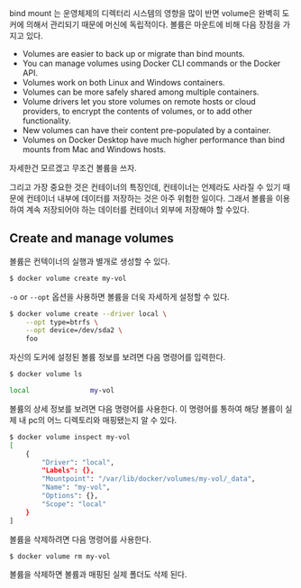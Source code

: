 bind mount 는 운영체제의 디렉터리 시스템의 영향을 많이 반면 volume은 완벽히 도커에 의해서 관리되기 때문에 머신에 독립적이다. 볼륨은 마운트에 비해 다음 장점을 가지고 있다. 

- Volumes are easier to back up or migrate than bind mounts.
- You can manage volumes using Docker CLI commands or the Docker API.
- Volumes work on both Linux and Windows containers.
- Volumes can be more safely shared among multiple containers.
- Volume drivers let you store volumes on remote hosts or cloud providers, to encrypt the contents of volumes, or to add other functionality.
- New volumes can have their content pre-populated by a container.
- Volumes on Docker Desktop have much higher performance than bind mounts from Mac and Windows hosts.

자세한건 모르겠고 무조건 볼륨을 쓰자.

그리고 가장 중요한 것은 컨테이너의 특징인데, 컨테이너는 언제라도 사라질 수 있기 때문에 컨테이너 내부에 데이터를 저장하는 것은 아주 위험한 일이다. 그래서 볼륨을 이용하여 계속 저장되어야 하는 데이터를 컨테이너 외부에 저장해야 할 수있다.

## Create and manage volumes

볼륨은 컨텍이너의 실행과 별개로 생성할 수 있다. 

```bash
$ docker volume create my-vol
```

`-o` or `--opt` 옵션을 사용하면 볼륨을 더욱 자세하게 설정할 수 있다. 

```bash
$ docker volume create --driver local \
    --opt type=btrfs \
    --opt device=/dev/sda2 \
    foo
```





자신의 도커에 설정된 볼륨 정보를 보려면 다음 명령어를 입력한다. 

```bash
$ docker volume ls

local               my-vol
```

볼륨의 상세 정보를 보려면 다음 명령어를 사용한다. 이 명령어를 통하여 해당 볼륨이 실제 내 pc의 어느 디렉토리와 매핑됐는지 알 수 있다.

```bash
$ docker volume inspect my-vol
[
    {
        "Driver": "local",
        "Labels": {},
        "Mountpoint": "/var/lib/docker/volumes/my-vol/_data",
        "Name": "my-vol",
        "Options": {},
        "Scope": "local"
    }
]
```

볼륨을 삭제하려면 다음 명령어를 사용한다. 

```bash
$ docker volume rm my-vol
```

볼륨을 삭제하면 볼륨과 매핑된 실제 폴더도 삭제 된다. 
